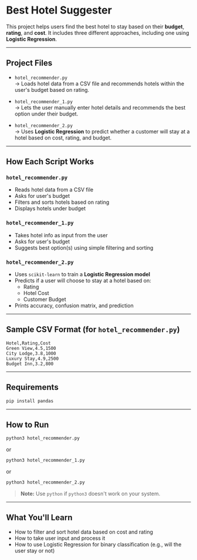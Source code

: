 # Best Hotel Suggester

This project helps users find the best hotel to stay based on their **budget**, **rating**, and **cost**. It includes three different approaches, including one using **Logistic Regression**.

---

## Project Files

- `hotel_recommender.py`  
  → Loads hotel data from a CSV file and recommends hotels within the user's budget based on rating.

- `hotel_recommender_1.py`  
  → Lets the user manually enter hotel details and recommends the best option under their budget.

- `hotel_recommender_2.py`  
  → Uses **Logistic Regression** to predict whether a customer will stay at a hotel based on cost, rating, and budget.

---

## How Each Script Works

### `hotel_recommender.py`
- Reads hotel data from a CSV file
- Asks for user's budget
- Filters and sorts hotels based on rating
- Displays hotels under budget

### `hotel_recommender_1.py`
- Takes hotel info as input from the user
- Asks for user's budget
- Suggests best option(s) using simple filtering and sorting

### `hotel_recommender_2.py`
- Uses `scikit-learn` to train a **Logistic Regression model**
- Predicts if a user will choose to stay at a hotel based on:
  - Rating
  - Hotel Cost
  - Customer Budget
- Prints accuracy, confusion matrix, and prediction

---

## Sample CSV Format (for `hotel_recommender.py`)

```csv
Hotel,Rating,Cost
Green View,4.5,1500
City Lodge,3.8,1000
Luxury Stay,4.9,2500
Budget Inn,3.2,800
```
------
## Requirements

```bash
pip install pandas
```
-------
## How to Run

```bash
python3 hotel_recommender.py
```
or
```bash
python3 hotel_recommender_1.py
```
or
```bash
python3 hotel_recommender_2.py
```
> **Note:** Use `python` if `python3` doesn't work on your system.
---------

## What You'll Learn

* How to filter and sort hotel data based on cost and rating
* How to take user input and process it
* How to use Logistic Regression for binary classification (e.g., will the user stay or not)


